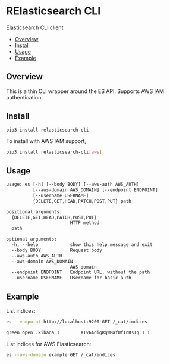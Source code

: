 # RElasticsearch CLI

Elasticsearch CLI client

<!-- START doctoc generated TOC please keep comment here to allow auto update -->
<!-- DON'T EDIT THIS SECTION, INSTEAD RE-RUN doctoc TO UPDATE -->

- [Overview](#overview)
- [Install](#install)
- [Usage](#usage)
- [Example](#example)

<!-- END doctoc generated TOC please keep comment here to allow auto update -->

## Overview

This is a thin CLI wrapper around the ES API. Supports AWS IAM authentication.

## Install

```sh
pip3 install relasticsearch-cli
```

To install with AWS IAM support,

```sh
pip3 install relasticsearch-cli[aws]
```

## Usage

```txt
usage: es [-h] [--body BODY] [--aws-auth AWS_AUTH]
          [--aws-domain AWS_DOMAIN] [--endpoint ENDPOINT]
          [--username USERNAME]
          {DELETE,GET,HEAD,PATCH,POST,PUT} path

positional arguments:
  {DELETE,GET,HEAD,PATCH,POST,PUT}
                        HTTP method
  path

optional arguments:
  -h, --help            show this help message and exit
  --body BODY           Request body
  --aws-auth AWS_AUTH
  --aws-domain AWS_DOMAIN
                        AWS domain
  --endpoint ENDPOINT   Endpoint URL, without the path
  --username USERNAME   Username for basic auth
```

## Example

List indices:

```sh
es --endpoint http://localhost:9200 GET /_cat/indices
```

```txt
green open .kibana_1        XTv6AdigRqWMafUfInRsTg 1 1
```

List indices for AWS Elasticsearch:

```sh
es --aws-domain example GET /_cat/indices
```
